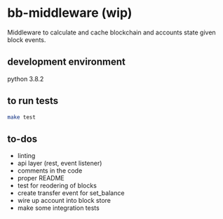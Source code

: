 # bb-middleware (wip)

Middleware to calculate and cache blockchain and accounts state given block events.

## development environment
python 3.8.2

## to run tests

```bash
make test
```

## to-dos
- linting
- api layer (rest, event listener)
- comments in the code
- proper README
- test for reodering of blocks
- create transfer event for set_balance
- wire up account into block store
- make some integration tests
